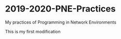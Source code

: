 # 2019-2020-PNE-Practices
My practices of Programming in Network Environments

This is my first modification
